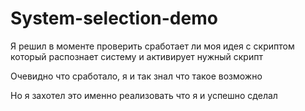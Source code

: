 # System-selection-demo
Я решил в моменте проверить сработает ли моя идея с скриптом который распознает систему и активирует нужный скрипт
<p>Очевидно что сработало, я и так знал что такое возможно</p>
<p>Но я захотел это именно реализовать что я и успешно сделал</p>
